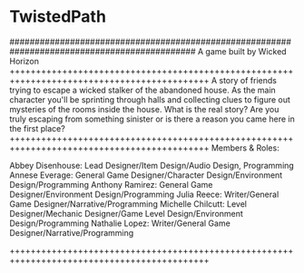 # TwistedPath
#############################################################################################
A game built by Wicked Horizon
++++++++++++++++++++++++++++++++++++++++++++++++++++++++++++++++++++++++++++++++++++++++++++
A story of friends trying to escape a wicked stalker of the abandoned house. As the main character you'll be sprinting through halls and collecting clues to figure out mysteries of the rooms inside the house. What is the real story? Are you truly escaping from something sinister or is there a reason you came here in the first place?
++++++++++++++++++++++++++++++++++++++++++++++++++++++++++++++++++++++++++++++++++++++++++++
Members & Roles:

Abbey Disenhouse: Lead Designer/Item Design/Audio Design, Programming
Annese Everage: General Game Designer/Character Design/Environment Design/Programming
Anthony Ramirez: General Game Designer/Environment Design/Programming
Julia Reece: Writer/General Game Designer/Narrative/Programming
Michelle Chilcutt: Level Designer/Mechanic Designer/Game Level Design/Environment Design/Programming
Nathalie Lopez: Writer/General Game Designer/Narrative/Programming

++++++++++++++++++++++++++++++++++++++++++++++++++++++++++++++++++++++++++++++++++++++++++++
